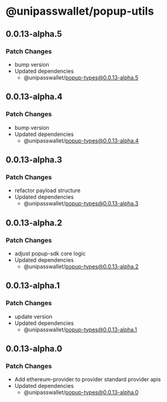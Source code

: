 # @unipasswallet/popup-utils

## 0.0.13-alpha.5

### Patch Changes

- bump version
- Updated dependencies
  - @unipasswallet/popup-types@0.0.13-alpha.5

## 0.0.13-alpha.4

### Patch Changes

- bump version
- Updated dependencies
  - @unipasswallet/popup-types@0.0.13-alpha.4

## 0.0.13-alpha.3

### Patch Changes

- refactor payload structure
- Updated dependencies
  - @unipasswallet/popup-types@0.0.13-alpha.3

## 0.0.13-alpha.2

### Patch Changes

- adjust popup-sdk core logic
- Updated dependencies
  - @unipasswallet/popup-types@0.0.13-alpha.2

## 0.0.13-alpha.1

### Patch Changes

- update version
- Updated dependencies
  - @unipasswallet/popup-types@0.0.13-alpha.1

## 0.0.13-alpha.0

### Patch Changes

- Add ethereum-provider to provider standard provider apis
- Updated dependencies
  - @unipasswallet/popup-types@0.0.13-alpha.0
